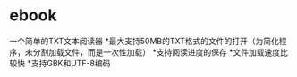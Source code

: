 # ebook
一个简单的TXT文本阅读器
*最大支持50MB的TXT格式的文件的打开（为简化程序，未分割加载文件，而是一次性加载）
*支持阅读进度的保存
*文件加载速度比较快
*支持GBK和UTF-8编码

